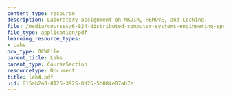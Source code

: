 ```yaml
---
content_type: resource
description: Laboratory assignment on MKDIR, REMOVE, and Locking.
file: /media/courses/6-824-distributed-computer-systems-engineering-spring-2006/815ab2a0812539250d255b084e07ab7e_lab4.pdf
file_type: application/pdf
learning_resource_types:
- Labs
ocw_type: OCWFile
parent_title: Labs
parent_type: CourseSection
resourcetype: Document
title: lab4.pdf
uid: 815ab2a0-8125-3925-0d25-5b084e07ab7e
---
```

